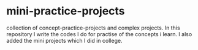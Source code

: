 # mini-practice-projects
collection of concept-practice-projects and complex projects.
In this repository I write the codes I do for practise of the concepts i learn.
I also added the mini projects which I did in college.
